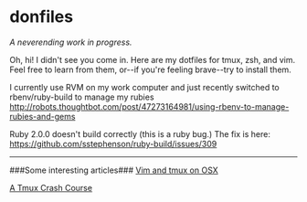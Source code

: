 donfiles
========

*A neverending work in progress.*

Oh, hi! I didn't see you come in. Here are my dotfiles for tmux, zsh, and vim.
Feel free to learn from them, or--if you're feeling brave--try to install them.

I currently use RVM on my work computer and just recently switched to rbenv/ruby-build to manage my rubies
http://robots.thoughtbot.com/post/47273164981/using-rbenv-to-manage-rubies-and-gems

Ruby 2.0.0 doesn't build correctly (this is a ruby bug.) The fix is here:
https://github.com/sstephenson/ruby-build/issues/309

-------------------------------
###Some interesting articles###
[Vim and tmux on OSX](http://rhnh.net/2011/08/20/vim-and-tmux-on-osx)

[A Tmux Crash Course](http://robots.thoughtbot.com/post/2641409235/a-tmux-crash-course)


